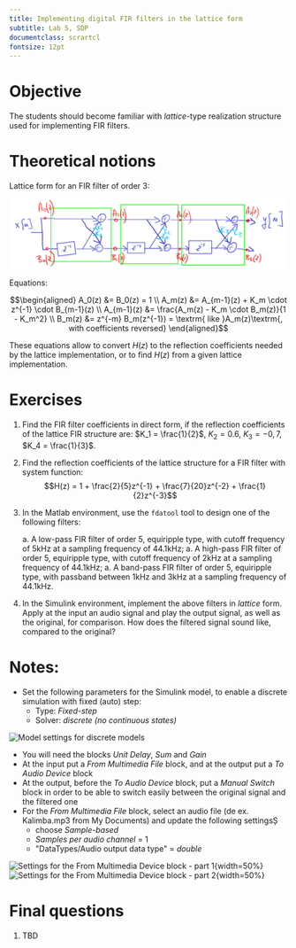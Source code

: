 ```yaml
---
title: Implementing digital FIR filters in the lattice form
subtitle: Lab 5, SDP
documentclass: scrartcl
fontsize: 12pt
---
```


# Objective

The students should become familiar with *lattice*-type realization structure
used for implementing FIR filters.

# Theoretical notions

Lattice form for an FIR filter of order 3:

![Lattice form, order 3](img/LatticeFIR_handdraw.png)

Equations:

$$\begin{aligned}
A_0(z) &= B_0(z) = 1 \\
A_m(z) &= A_{m-1}(z) + K_m \cdot z^{-1} \cdot B_{m-1}(z) \\
A_{m-1}(z) &= \frac{A_m(z) - K_m  \cdot B_m(z)}{1 - K_m^2} \\
B_m(z) &= z^{-m} B_m(z^{-1}) = \textrm{ like }A_m(z)\textrm{, with coefficients reversed}
\end{aligned}$$

These equations allow to convert $H(z)$ to the reflection coefficients needed by the lattice implementation,
or to find $H(z)$ from a given lattice implementation.

# Exercises

1. Find the FIR filter coefficients in direct form, if the reflection coefficients
of the lattice FIR structure are:
$K_1 = \frac{1}{2}$, $K_2 = 0.6$, $K_3 = -0,7$, $K_4 = \frac{1}{3}$.

2. Find the reflection coefficients of the lattice structure for a FIR filter with system function:
$$H(z) = 1 + \frac{2}{5}z^{-1} + \frac{7}{20}z^{-2} + \frac{1}{2}z^{-3}$$

1. In the Matlab environment, use the `fdatool` tool to design one of the following filters:
    
    a. A low-pass FIR filter of order 5, equiripple type, with cutoff frequency of 5kHz at a sampling frequency of 44.1kHz;
    a. A high-pass FIR filter of order 5, equiripple type, with cutoff frequency of 2kHz at a sampling frequency of 44.1kHz;
    a. A band-pass FIR filter of order 5, equiripple type, with passband between 1kHz and 3kHz at a sampling frequency of 44.1kHz.

1. In the Simulink environment, implement the above filters in *lattice* form. Apply at the input an audio signal and play the output signal, as well as the original, for comparison.
How does the filtered signal sound like, compared to the original?    


# Notes:

- Set the following parameters for the Simulink model, to enable a discrete simulation with fixed (auto) step:
    - Type: *Fixed-step*
    - Solver: *discrete (no continuous states)*
    
![Model settings for discrete models](img/Simulink_Settings_Model.png)

- You will need the blocks *Unit Delay*, *Sum* and *Gain*
- At the input put a *From Multimedia File* block, and at the output put a *To Audio Device* block
- At the output, before the *To Audio Device* block, put a *Manual Switch* block in order to be able to switch easily
between the original signal and the filtered one
- For the *From Multimedia File* block, select an audio file (de ex. Kalimba.mp3 from My Documents)
and update the following settingsȘ
    - choose *Sample-based*
    - *Samples per audio channel* = 1 
    - "DataTypes/Audio output data type" = *double*

![Settings for the *From Multimedia Device* block - part 1](img/Simulink_Settings_FromMMDevice_1.png){width=50%}
![Settings for the *From Multimedia Device* block - part 2](img/Simulink_Settings_FromMMDevice_2.png){width=50%}


# Final questions

1. TBD
